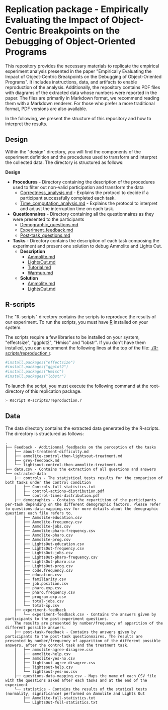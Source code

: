 # Replication package - Empirically Evaluating the Impact of Object-Centric Breakpoints on the Debugging of Object-Oriented Programs 

This repository provides the necessary materials to replicate the empirical experiment analysis presented in the paper "Empirically Evaluating the Impact of Object-Centric Breakpoints on the Debugging of Object-Oriented Programs".
It includes instructions, data, and artifacts to enable reproduction of the analysis. 
Additionally, the repository contains PDF files with diagrams of the extracted data whose numbers were reported in the paper. 
The files are primarily in Markdown format, we recommend reading them with a Markdown renderer. 
For those who prefer a more traditional format, PDF versions are also available.

In the following, we present the structure of this repository and how to interpret the results.

## Design

Within the "design" directory, you will find the components of the experiment definition and the procedures used to transform and interpret the collected data.
The directory is structured as follows:  

**Design**
- **Procedures** - Directory containing the description of the procedures used to filter out non-valid participation and transform the data
  - [Correctness_analysis.md](./Design/Procedures/Correctness_analysis.md) - Explains the protocol to decide if a participant successfully completed each task.   
  - [Time_computation_analysis.md](./Design/Procedures/Time_computation_analysis.md) - Explains the protocol to interpret and adjust the interruption time on each task.
- **Questionnaires** - Directory containing all the questionnaires as they were presented to the participants
  - [Demographic_questions.md](./Design/Questionnaires/Demographic_questions.md)
  - [Experiment_feedback.md](./Design/Questionnaires/Experiment_feedback.md)
  - [Post-task_questions.md](./Design/Questionnaires/Post-task_questions.md)
- **Tasks** - Directory contains the description of each task composing the experiment and present one solution to debug Ammolite and Lights Out. 
  - **Description**
    - [Ammolite.md](./Design/Tasks/Description/Ammolite.md)
    - [LightsOut.md](./Design/Tasks/Description/LightsOut.md)
    - [Tutorial.md](./Design/Tasks/Description/Tutorial.md)
    - [Warmup.md](./Design/Tasks/Description/Warmup.md)
  - **Solution**
    - [Ammolite.md](Design/Tasks/Solution/Ammolite.md)
    - [LightsOut.md](Design/Tasks/Solution/LightsOut.md)

## R-scripts

The "R-scripts" directory contains the scripts to reproduce the results of our experiment.
To run the scripts, you must have [R](https://www.r-project.org/) installed on your system. 

The scripts require a few libraries to be installed on your system, "effectsize", "ggplot2", "Hmisc" and "lobstr".
If you don't have them installed, you can uncomment the following lines at the top of the file: [./R-scripts/reproduction.r](./R-scripts/reproduction.r).

```R
#install.packages("effectsize")
#install.packages("ggplot2")
#install.packages("Hmisc")
#install.packages("lobstr")
```

To launch the script, you must execute the following command at the root-directory of this replication package.

```sh
> Rscript R-scripts/reproduction.r
```

## Data

The data directory contains the extracted data generated by the R-scripts.
The directory is structured as follows: 

```plain
.
├── Feedback - Additionnal feedbacks on the perception of the tasks
│   ├── about-treatment-difficulty.md
│   ├── ammolite-control-then-lightsout-treatment.md
│   ├── grey-feedback.md
│   └── lightsout-control-then-ammolite-treatment.md
├── data.csv - Contains the extraction of all questions and answers
└── extracted-data
    ├── controls - The statistical tests results for the comparison of both tasks under the control condition                                           
    │   ├── Controls-full-statistics.txt
    │   ├── control-actions-distribution.pdf
    │   └── control-times-distribution.pdf
    ├── demographics - Contains the repartition of the participants per-task depending on the different demographic factors. Please refer to questions-data-mapping.csv for more details about the demographic questions each file refers to. 
    │   ├── Ammolite-education.csv
    │   ├── Ammolite-frequency.csv
    │   ├── Ammolite-jobs.csv
    │   ├── Ammolite-pharo-frequency.csv
    │   ├── Ammolite-pharo.csv
    │   ├── Ammolite-prog.csv
    │   ├── LightsOut-education.csv
    │   ├── LightsOut-frequency.csv
    │   ├── LightsOut-jobs.csv
    │   ├── LightsOut-pharo-frequency.csv
    │   ├── LightsOut-pharo.csv
    │   ├── LightsOut-prog.csv
    │   ├── code.frequency.csv
    │   ├── education.csv
    │   ├── familiarity.csv
    │   ├── job.position.csv
    │   ├── pharo.exp.csv
    │   ├── pharo.frequency.csv
    │   ├── program.exp.csv
    │   ├── total-jobs.csv
    │   └── total-xp.csv
    ├── experiment-feedback
    │   └── experiment-feedback.csv - Contains the answers given by participants to the post-experiment questions.
    The results are presented by number/frequency of apparition of the different possible answers.
    ├── post-task-feedback - Contains the answers given by participants to the post-task questionnaires. The results are presented by number/frequency of apparition of the different possible answers, after the control task and the treatment task.
    │   ├── ammolite-agree-disagree.csv
    │   ├── ammolite-help.csv
    │   ├── ammolite-yes-no.csv
    │   ├── lightsout-agree-disagree.csv
    │   ├── lightsout-help.csv
    │   └── lightsout-yes-no.csv
    ├── questions-data-mapping.csv - Maps the name of each CSV file with the questions asked after each tasks and at the end of the experiment
    └── statistics - Contains the results of the statical tests (normality, significance) performed on Ammolite and Lights Out 
        ├── Ammolite-full-statistics.txt
        └── LightsOut-full-statistics.txt
```